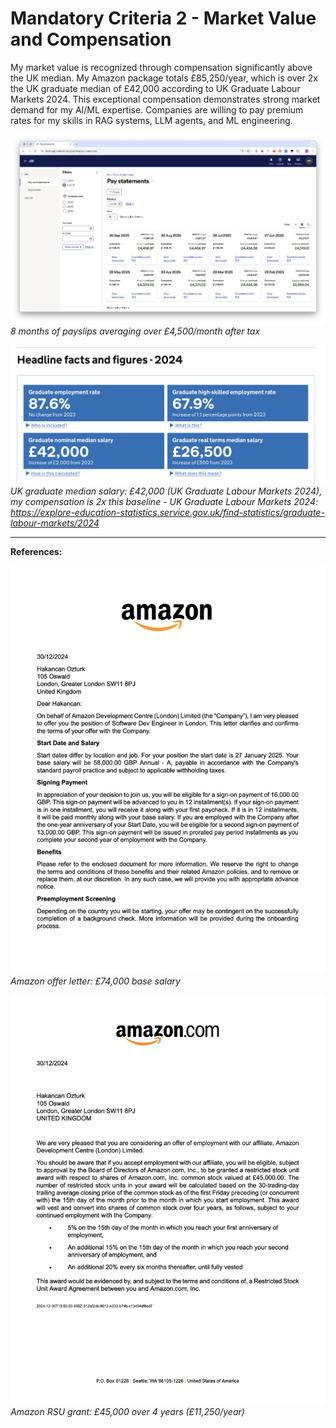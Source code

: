 # Mandatory Criteria 2 - Market Value and Compensation

My market value is recognized through compensation significantly above the UK median. My Amazon package totals £85,250/year, which is over 2x the UK graduate median of £42,000 according to UK Graduate Labour Markets 2024. This exceptional compensation demonstrates strong market demand for my AI/ML expertise. Companies are willing to pay premium rates for my skills in RAG systems, LLM agents, and ML engineering.

![Payslip Verification](raw/amazon-payslips.png)
_8 months of payslips averaging over £4,500/month after tax_

![UK Graduate Median](raw/uk-grad-salary.png)
_UK graduate median salary: £42,000 (UK Graduate Labour Markets 2024), my compensation is 2x this baseline - UK Graduate Labour Markets 2024: https://explore-education-statistics.service.gov.uk/find-statistics/graduate-labour-markets/2024_

---

**References:**

![Amazon Offer Letter](raw/amazon-offer.png)
_Amazon offer letter: £74,000 base salary_

![Amazon Stock Grant](raw/amazon-stock.png)
_Amazon RSU grant: £45,000 over 4 years (£11,250/year)_
